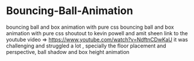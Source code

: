 # Bouncing-Ball-Animation
bouncing ball and box animation with pure css
bouncing ball and box animation with pure css shoutout to kevin powell and amit sheen link to the youtube video =>
https://www.youtube.com/watch?v=NdftnCDwKaU it was challenging and struggled a lot , specially the floor placement and perspective, ball shadow and box height animation
